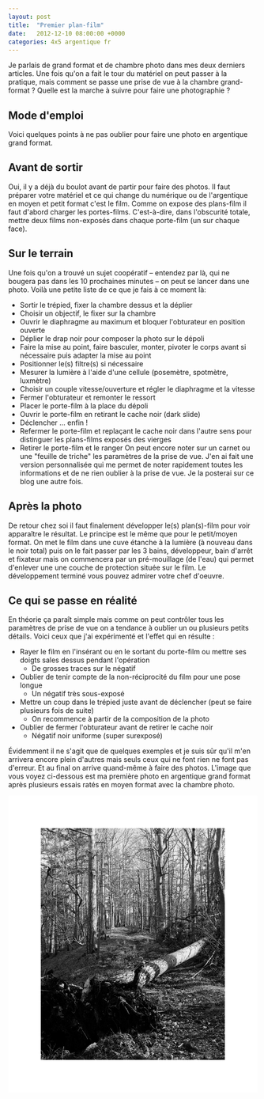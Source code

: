 ```yaml
---
layout: post
title:  "Premier plan-film"
date:   2012-12-10 08:00:00 +0000
categories: 4x5 argentique fr
---
```

Je parlais de grand format et de chambre photo dans mes deux derniers articles. Une fois qu'on a fait le tour du matériel on peut passer à la pratique, mais comment se passe une prise de vue à la chambre grand-format ? Quelle est la marche à suivre pour faire une photographie ?

## Mode d'emploi
Voici quelques points à ne pas oublier pour faire une photo en argentique grand format.

## Avant de sortir
Oui, il y a déjà du boulot avant de partir pour faire des photos. Il faut préparer votre matériel et ce qui change du numérique ou de l'argentique en moyen et petit format c'est le film. Comme on expose des plans-film il faut d'abord charger les portes-films. C'est-à-dire, dans l'obscurité totale, mettre deux films non-exposés dans chaque porte-film (un sur chaque face).

## Sur le terrain
Une fois qu'on a trouvé un sujet coopératif – entendez par là, qui ne bougera pas dans les 10 prochaines minutes – on peut se lancer dans une photo. Voilà une petite liste de ce que je fais à ce moment là:
- Sortir le trépied, fixer la chambre dessus et la déplier
- Choisir un objectif, le fixer sur la chambre
- Ouvrir le diaphragme au maximum et bloquer l'obturateur en position ouverte
- Déplier le drap noir pour composer la photo sur le dépoli
- Faire la mise au point, faire basculer, monter, pivoter le corps avant si nécessaire puis adapter la mise au point
- Positionner le(s) filtre(s) si nécessaire
- Mesurer la lumière à l'aide d'une cellule (posemètre, spotmètre, luxmètre)
- Choisir un couple vitesse/ouverture et régler le diaphragme et la vitesse
- Fermer l'obturateur et remonter le ressort
- Placer le porte-film à la place du dépoli
- Ouvrir le porte-film en retirant le cache noir (dark slide)
- Déclencher ... enfin !
- Refermer le porte-film et replaçant le cache noir dans l'autre sens pour distinguer les plans-films exposés des vierges
- Retirer le porte-film et le ranger
On peut encore noter sur un carnet ou une "feuille de triche" les paramètres de la prise de vue. J'en ai fait une version personnalisée qui me permet de noter rapidement toutes les informations et de ne rien oublier à la prise de vue. Je la posterai sur ce blog une autre fois.

## Après la photo
De retour chez soi il faut finalement développer le(s) plan(s)-film pour voir apparaître le résultat. Le principe est le même que pour le petit/moyen format. On met le film dans une cuve étanche à la lumière (à nouveau dans le noir total) puis on le fait passer par les 3 bains, développeur, bain d'arrêt et fixateur mais on commencera par un pré-mouillage (de l'eau) qui permet d'enlever une une couche de protection située sur le film. Le développement terminé vous pouvez admirer votre chef d'oeuvre.

## Ce qui se passe en réalité
En théorie ça paraît simple mais comme on peut contrôler tous les paramètres de prise de vue on a tendance à oublier un ou plusieurs petits détails. Voici ceux que j'ai expérimenté et l'effet qui en résulte :
- Rayer le film en l'insérant ou en le sortant du porte-film ou mettre ses doigts sales dessus pendant l'opération
	- De grosses traces sur le négatif
- Oublier de tenir compte de la non-réciprocité du film pour une pose longue
	- Un négatif très sous-exposé
- Mettre un coup dans le trépied juste avant de déclencher (peut se faire plusieurs fois de suite)
	- On recommence à partir de la composition de la photo
- Oublier de fermer l'obturateur avant de retirer le cache noir
	- Négatif noir uniforme (super surexposé)

Évidemment il ne s'agit que de quelques exemples et je suis sûr qu'il m'en arrivera encore plein d'autres mais seuls ceux qui ne font rien ne font pas d'erreur. Et au final on arrive quand-même à faire des photos. L'image que vous voyez ci-dessous est ma première photo en argentique grand format après plusieurs essais ratés en moyen format avec la chambre photo.

![Mon premier plan-film](/images/2012-03-17_neg001.jpg)
